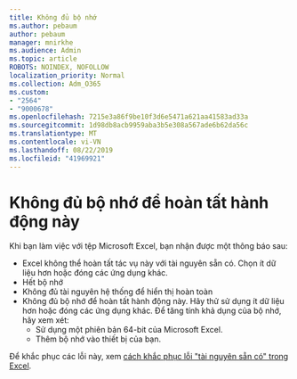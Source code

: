 ```yaml
---
title: Không đủ bộ nhớ
ms.author: pebaum
author: pebaum
manager: mnirkhe
ms.audience: Admin
ms.topic: article
ROBOTS: NOINDEX, NOFOLLOW
localization_priority: Normal
ms.collection: Adm_O365
ms.custom:
- "2564"
- "9000678"
ms.openlocfilehash: 7215e3a86f9be10f3d6e5471a621aa41583ad33a
ms.sourcegitcommit: 1d98db8acb9959aba3b5e308a567ade6b62da56c
ms.translationtype: MT
ms.contentlocale: vi-VN
ms.lasthandoff: 08/22/2019
ms.locfileid: "41969921"
---
```

# <a name="there-isnt-enough-memory-to-complete-this-action"></a>Không đủ bộ nhớ để hoàn tất hành động này

Khi bạn làm việc với tệp Microsoft Excel, bạn nhận được một thông báo sau:

- Excel không thể hoàn tất tác vụ này với tài nguyên sẵn có. Chọn ít dữ liệu hơn hoặc đóng các ứng dụng khác.
- Hết bộ nhớ
- Không đủ tài nguyên hệ thống để hiển thị hoàn toàn
- Không đủ bộ nhớ để hoàn tất hành động này. Hãy thử sử dụng ít dữ liệu hơn hoặc đóng các ứng dụng khác. Để tăng tính khả dụng của bộ nhớ, hãy xem xét: 
    - Sử dụng một phiên bản 64-bit của Microsoft Excel.
    - Thêm bộ nhớ vào thiết bị của bạn.

Để khắc phục các lỗi này, xem [cách khắc phục lỗi "tài nguyên sẵn có" trong Excel](https://docs.microsoft.com/office/troubleshoot/excel/available-resources-errors).